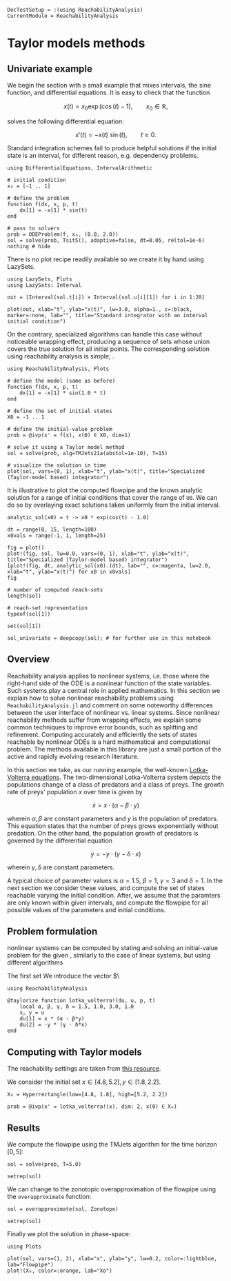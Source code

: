 ```@meta
DocTestSetup = :(using ReachabilityAnalysis)
CurrentModule = ReachabilityAnalysis
```

# Taylor models methods

## Univariate example

We begin the section with a small example that mixes intervals, the sine function, and differential equations. It is easy to check that the function

```math
x(t) = x_0 \exp\left(\cos(t) - 1\right),\qquad x_0 \in \mathbb{R},
```
solves the following differential equation:

```math
x'(t) = -x(t) ~ \sin(t),\qquad t \geq 0.
```

Standard integration schemes fail to produce helpful solutions if the initial state is an interval,
for different reason, e.g. dependency problems.

```@example nonlinear_univariate
using DifferentialEquations, IntervalArithmetic

# initial condition
x₀ = [-1 .. 1]

# define the problem
function f(dx, x, p, t)
    dx[1] = -x[1] * sin(t)
end

# pass to solvers
prob = ODEProblem(f, x₀, (0.0, 2.0))
sol = solve(prob, Tsit5(), adaptive=false, dt=0.05, reltol=1e-6)
nothing # hide
```
There is no plot recipe readily available so we create it by hand using LazySets.

```@example nonlinear_univariate
using LazySets, Plots
using LazySets: Interval

out = [Interval(sol.t[i]) × Interval(sol.u[i][1]) for i in 1:20]

plot(out, xlab="t", ylab="x(t)", lw=3.0, alpha=1., c=:black, marker=:none, lab="", title="Standard integrator with an interval initial condition")
```

On the contrary, specialized algorithms can handle this case without noticeable wrapping effect, producing a sequence of sets whose union covers the true solution for all initial points.
The corresponding solution using reachability analysis is simple; .

```@example nonlinear_univariate
using ReachabilityAnalysis, Plots

# define the model (same as before)
function f(dx, x, p, t)
    dx[1] = -x[1] * sin(1.0 * t)
end

# define the set of initial states
X0 = -1 .. 1

# define the initial-value problem
prob = @ivp(x' = f(x), x(0) ∈ X0, dim=1)

# solve it using a Taylor model method
sol = solve(prob, alg=TMJets21a(abstol=1e-10), T=15)

# visualize the solution in time
plot(sol, vars=(0, 1), xlab="t", ylab="x(t)", title="Specialized (Taylor-model based) integrator")
```

It is illustrative to plot the computed flowpipe and the known analytic solution
for a range of initial conditions that cover the range of `U0`. We can do so by
overlaying exact solutions taken uniformly from the initial interval.

```@example nonlinear_univariate
analytic_sol(x0) = t -> x0 * exp(cos(t) - 1.0)

dt = range(0, 15, length=100)
x0vals = range(-1, 1, length=25)

fig = plot()
plot!(fig, sol, lw=0.0, vars=(0, 1), xlab="t", ylab="x(t)", title="Specialized (Taylor-model based) integrator")
[plot!(fig, dt, analytic_sol(x0).(dt), lab="", c=:magenta, lw=2.0, xlab="t", ylab="x(t)") for x0 in x0vals]
fig
```

```@example nonlinear_univariate
# number of computed reach-sets
length(sol)
```

```@example nonlinear_univariate
# reach-set representation
typeof(sol[1])
```

```@example nonlinear_univariate
set(sol[1])
```

```@example nonlinear_univariate
sol_univariate = deepcopy(sol); # for further use in this notebook
```


## Overview

Reachability analysis applies to nonlinear systems, i.e. those where the right-hand
side of the ODE is a nonlinear function of the state variables. Such systems
play a central role in applied mathematics. In this section we explain how to solve
nonlinear reachability problems using `ReachabilityAnalysis.jl` and comment on some
noteworthy differences between the user interface of nonlinear vs. linear systems.
Since nonlinear reachability methods suffer from wrapping effects, we explain some
common techniques to improve error bounds, such as splitting and refinement.
Computing accurately and efficiently the sets of states reachable by nonlinear ODEs
is a hard mathematical and computational problem. The methods available in this
library are just a small portion of the active and rapidly evolving research
literature.

In this section we take, as our running example, the well-known
[Lotka-Volterra equations](https://en.wikipedia.org/wiki/Lotka%E2%80%93Volterra_equations).
The two-dimensional Lotka-Volterra system depicts the populations change of a class of predators and a class of preys. The growth rate of preys' population $x$ over time is given by

```math
\dot{x} = x\cdot (\alpha - \beta \cdot y)
```
wherein  $\alpha, \beta$ are constant parameters and $y$ is the population of predators.
This equation states that the number of preys grows exponentially without predation.
On the other hand, the population growth of predators is governed by the differential
equation

```math
\dot{y} = -y\cdot (\gamma - \delta\cdot x)
```
wherein  $\gamma, \delta$ are constant parameters.

A typical choice of parameter values is $\alpha = 1.5$, $\beta = 1$,
$\gamma = 3$ and $\delta = 1$. In the next section we consider these values, and
compute the set of states reachable varying the initial condition. After, we assume
that the paramters are only known within given intervals, and compute the flowpipe
for all possible values of the parameters and initial conditions.

## Problem formulation

nonlinear systems can be computed by stating and solving an initial-value
problem for the given , similarly to the case of linear systems, but using different algorithms

The first set
We introduce the vector $\

```@example lotka_volterra
using ReachabilityAnalysis

@taylorize function lotka_volterra!(du, u, p, t)
    local α, β, γ, δ = 1.5, 1.0, 3.0, 1.0
    x, y = u
    du[1] = x * (α - β*y)
    du[2] = -y * (γ - δ*x)
end
```

## Computing with Taylor models

The reachability settings are taken from [this resource](https://ths.rwth-aachen.de/research/projects/hypro/lotka-volterra/).

We consider the initial set  $x\in [4.8,5.2], y \in [1.8,2.2]$.

```@example lotka_volterra
X₀ = Hyperrectangle(low=[4.8, 1.8], high=[5.2, 2.2])

prob = @ivp(x' = lotka_volterra!(x), dim: 2, x(0) ∈ X₀)
```

## Results

We compute the flowpipe using the TMJets algorithm for the time horizon $[0,5]$:

```@example lotka_volterra
sol = solve(prob, T=5.0)

setrep(sol)
```

We can change to the zonotopic overapproximation of the flowpipe using
the `overapproximate` function:

```@example lotka_volterra
sol = overapproximate(sol, Zonotope)

setrep(sol)
```

Finally we plot the solution in phase-space:

```@example lotka_volterra
using Plots

plot(sol, vars=(1, 2), xlab="x", ylab="y", lw=0.2, color=:lightblue, lab="Flowpipe")
plot!(X₀, color=:orange, lab="Xo")
```
